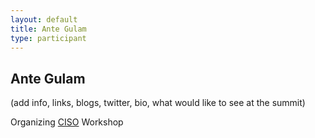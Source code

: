 ```yaml
---
layout: default
title: Ante Gulam
type: participant
---
```


## Ante Gulam

(add info, links, blogs, twitter, bio, what would like to see at the summit)

Organizing [CISO](../Workshops/CISO.html) Workshop
